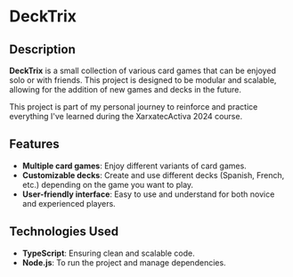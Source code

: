 # DeckTrix

## Description

**DeckTrix** is a small collection of various card games that can be enjoyed solo or with friends. This project is designed to be modular and scalable, allowing for the addition of new games and decks in the future.

This project is part of my personal journey to reinforce and practice everything I've learned during the XarxatecActiva 2024 course.

## Features

- **Multiple card games**: Enjoy different variants of card games.
- **Customizable decks**: Create and use different decks (Spanish, French, etc.) depending on the game you want to play.
- **User-friendly interface**: Easy to use and understand for both novice and experienced players.

## Technologies Used

- **TypeScript**: Ensuring clean and scalable code.
- **Node.js**: To run the project and manage dependencies.